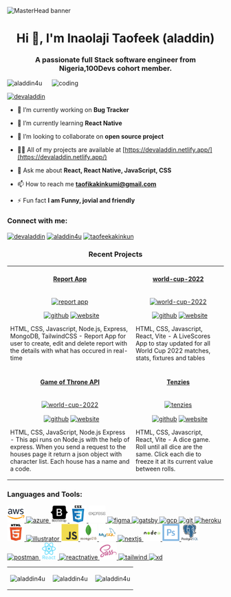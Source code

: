 ![MasterHead banner](https://user-images.githubusercontent.com/101972392/193440137-03618e6d-b421-42c3-bb92-30be7e2abf6d.jpg)
<h1 align="center">Hi 👋, I'm Inaolaji Taofeek (aladdin)</h1>
<h3 align="center">A passionate full Stack software engineer from Nigeria,100Devs cohort member.</h3>
<img align="right" alt="coding" width="400" src="https://c.tenor.com/2uyENRmiUt0AAAAM/coding.gif"/>

<p align="left"> <img src="https://komarev.com/ghpvc/?username=aladdin4u&label=Profile%20views&color=0e75b6&style=flat" alt="aladdin4u" /> </p>

<p align="left"> <a href="https://twitter.com/devaladdin" target="blank"><img src="https://img.shields.io/twitter/follow/devaladdin?logo=twitter&style=for-the-badge" alt="devaladdin" /></a> </p>

- 🔭 I’m currently working on **Bug Tracker**

- 🌱 I’m currently learning **React Native**

- 👯 I’m looking to collaborate on **open source project**

- 👨‍💻 All of my projects are available at [https://devaladdin.netlify.app/](https://devaladdin.netlify.app/)

- 💬 Ask me about **React, React Native, JavaScript, CSS**

- 📫 How to reach me **taofikakinkumi@gmail.com**

- ⚡ Fun fact **I am Funny, jovial and friendly**

<h3 align="left">Connect with me:</h3>
<p align="left">
<a href="https://twitter.com/devaladdin" target="blank"><img align="center" src="https://raw.githubusercontent.com/rahuldkjain/github-profile-readme-generator/master/src/images/icons/Social/twitter.svg" alt="devaladdin" height="30" width="40" /></a>
<a href="https://linkedin.com/in/aladdin4u" target="blank"><img align="center" src="https://raw.githubusercontent.com/rahuldkjain/github-profile-readme-generator/master/src/images/icons/Social/linked-in-alt.svg" alt="aladdin4u" height="30" width="40" /></a>
<a href="https://www.behance.net/taofeekakinkun" target="blank"><img align="center" src="https://raw.githubusercontent.com/rahuldkjain/github-profile-readme-generator/master/src/images/icons/Social/behance.svg" alt="taofeekakinkun" height="30" width="40" /></a>
</p>

<h3 align="center">Recent Projects</h3>
<table role="table">
            <thead>
            </thead>
        <tbody>
            <tr>
              <td align="center">
                  <a target="_blank" href="https://reportaapp.onrender.com"><h4>Report App</h4></a>
        <br />
      <a target="_blank" href="https://reportaapp.onrender.com">
            <img src="https://user-images.githubusercontent.com/101972392/204688430-f0d44a27-6e92-4a95-a770-e1f08b11e7a6.gif" width="100%"  alt="report app"/>
        </a>
          <p>&nbsp;
                      <a target="_blank" href="https://github.com/Aladdin4u/report-incident-app"><img align="center" src="https://img.shields.io/static/v1?label=|&message=REPO&color=285f65&style=plastic&logo=github" alt="github" /></a> <a target="_blank" href="https://reportaapp.onrender.com"><img align="center" src="https://img.shields.io/static/v1?label=|&message=WEBSITE&color=285f65&style=plastic&logo=wordpress" alt="website" /></a></p>
          <p align="left">HTML, CSS, Javascript, Node.js, Express, MongoDB, TailwindCSS - Report App for user to create, edit and delete report with the details with what has occured in real-time</p>
                </td>
              <td align="center">
                    <a target="_blank" href="https://worldcup2022app.netlify.app/"><h4>world-cup-2022</h4></a>
        <br />
      <a target="_blank" href="https://worldcup2022app.netlify.app/">
            <img src="https://user-images.githubusercontent.com/101972392/203931456-2138d0b5-b856-42b4-bd9a-3a403d199bbc.gif" width="100%"  alt="world-cup-2022"/>
        </a>
          <p>&nbsp;
                      <a target="_blank" href="https://github.com/Aladdin4u/world-cup-2022"><img align="center" src="https://img.shields.io/static/v1?label=|&message=REPO&color=285f65&style=plastic&logo=github" alt="github" /></a> <a target="_blank" href="https://worldcup2022app.netlify.app/"><img align="center" src="https://img.shields.io/static/v1?label=|&message=WEBSITE&color=285f65&style=plastic&logo=wordpress" alt="website" /></a></p>
          <p align="left">HTML, CSS, Javascript, React, Vite - A LiveScores App to stay updated for all World Cup 2022 matches, stats, fixtures and tables</p>
                </td>
            </tr>
             <tr>
              <td align="center">
                    <a target="_blank" href="https://gft.onrender.com"><h4>Game of Throne API</h4></a>
        <br />
      <a target="_blank" href="https://gft.onrender.com">
            <img src="https://user-images.githubusercontent.com/101972392/204691275-7ac6a949-0219-4e57-a4c0-2d6d68f27def.gif" width="100%"  alt="world-cup-2022"/>
        </a>
          <p>&nbsp;
                      <a target="_blank" href="https://github.com/Aladdin4u/game-of-thrones-character-api"><img align="center" src="https://img.shields.io/static/v1?label=|&message=REPO&color=285f65&style=plastic&logo=github" alt="github" /></a> <a target="_blank" href="https://gft.onrender.com"><img align="center" src="https://img.shields.io/static/v1?label=|&message=WEBSITE&color=285f65&style=plastic&logo=wordpress" alt="website" /></a></p>
          <p align="left">HTML, CSS, JavaScript, Node.js Express - This api runs on Node.js with the help of express. When you send a request to the houses page it return a json object with character list. Each house has a name and a code.</p>
                </td>
               <td align="center">
                  <a target="_blank" href="https://aladdin4u.github.io/Tenzies/"><h4>Tenzies</h4></a>
        <br />
      <a target="_blank" href="https://aladdin4u.github.io/Tenzies/">
            <img src="https://user-images.githubusercontent.com/101972392/201551527-1eb3d0d6-dc37-46c4-8c1d-cdb0dc5c61e7.gif" width="100%"  alt="tenzies"/>
        </a>
          <p>&nbsp;
                      <a target="_blank" href="https://github.com/Aladdin4u/Tenzies"><img align="center" src="https://img.shields.io/static/v1?label=|&message=REPO&color=285f65&style=plastic&logo=github" alt="github" /></a> <a target="_blank" href="https://aladdin4u.github.io/Tenzies/"><img align="center" src="https://img.shields.io/static/v1?label=|&message=WEBSITE&color=285f65&style=plastic&logo=wordpress" alt="website" /></a></p>
          <p align="left">HTML, CSS, Javascript, React, Vite - A dice game. Roll until all dice are the same. Click each die to freeze it at its current value between rolls.</p>
                </td>
            </tr>
            </tbody>
        </table>

<h3 align="left">Languages and Tools:</h3>
<p align="left"> <a href="https://aws.amazon.com" target="_blank" rel="noreferrer"> <img src="https://raw.githubusercontent.com/devicons/devicon/master/icons/amazonwebservices/amazonwebservices-original-wordmark.svg" alt="aws" width="40" height="40"/> </a> <a href="https://azure.microsoft.com/en-in/" target="_blank" rel="noreferrer"> <img src="https://www.vectorlogo.zone/logos/microsoft_azure/microsoft_azure-icon.svg" alt="azure" width="40" height="40"/> </a> <a href="https://getbootstrap.com" target="_blank" rel="noreferrer"> <img src="https://raw.githubusercontent.com/devicons/devicon/master/icons/bootstrap/bootstrap-plain-wordmark.svg" alt="bootstrap" width="40" height="40"/> </a> <a href="https://www.w3schools.com/css/" target="_blank" rel="noreferrer"> <img src="https://raw.githubusercontent.com/devicons/devicon/master/icons/css3/css3-original-wordmark.svg" alt="css3" width="40" height="40"/> </a> <a href="https://expressjs.com" target="_blank" rel="noreferrer"> <img src="https://raw.githubusercontent.com/devicons/devicon/master/icons/express/express-original-wordmark.svg" alt="express" width="40" height="40"/> </a> <a href="https://www.figma.com/" target="_blank" rel="noreferrer"> <img src="https://www.vectorlogo.zone/logos/figma/figma-icon.svg" alt="figma" width="40" height="40"/> </a> <a href="https://www.gatsbyjs.com/" target="_blank" rel="noreferrer"> <img src="https://www.vectorlogo.zone/logos/gatsbyjs/gatsbyjs-icon.svg" alt="gatsby" width="40" height="40"/> </a> <a href="https://cloud.google.com" target="_blank" rel="noreferrer"> <img src="https://www.vectorlogo.zone/logos/google_cloud/google_cloud-icon.svg" alt="gcp" width="40" height="40"/> </a> <a href="https://git-scm.com/" target="_blank" rel="noreferrer"> <img src="https://www.vectorlogo.zone/logos/git-scm/git-scm-icon.svg" alt="git" width="40" height="40"/> </a> <a href="https://heroku.com" target="_blank" rel="noreferrer"> <img src="https://www.vectorlogo.zone/logos/heroku/heroku-icon.svg" alt="heroku" width="40" height="40"/> </a> <a href="https://www.w3.org/html/" target="_blank" rel="noreferrer"> <img src="https://raw.githubusercontent.com/devicons/devicon/master/icons/html5/html5-original-wordmark.svg" alt="html5" width="40" height="40"/> </a> <a href="https://www.adobe.com/in/products/illustrator.html" target="_blank" rel="noreferrer"> <img src="https://www.vectorlogo.zone/logos/adobe_illustrator/adobe_illustrator-icon.svg" alt="illustrator" width="40" height="40"/> </a> <a href="https://developer.mozilla.org/en-US/docs/Web/JavaScript" target="_blank" rel="noreferrer"> <img src="https://raw.githubusercontent.com/devicons/devicon/master/icons/javascript/javascript-original.svg" alt="javascript" width="40" height="40"/> </a> <a href="https://www.mongodb.com/" target="_blank" rel="noreferrer"> <img src="https://raw.githubusercontent.com/devicons/devicon/master/icons/mongodb/mongodb-original-wordmark.svg" alt="mongodb" width="40" height="40"/> </a> <a href="https://www.mysql.com/" target="_blank" rel="noreferrer"> <img src="https://raw.githubusercontent.com/devicons/devicon/master/icons/mysql/mysql-original-wordmark.svg" alt="mysql" width="40" height="40"/> </a> <a href="https://nextjs.org/" target="_blank" rel="noreferrer"> <img src="https://cdn.worldvectorlogo.com/logos/nextjs-2.svg" alt="nextjs" width="40" height="40"/> </a> <a href="https://nodejs.org" target="_blank" rel="noreferrer"> <img src="https://raw.githubusercontent.com/devicons/devicon/master/icons/nodejs/nodejs-original-wordmark.svg" alt="nodejs" width="40" height="40"/> </a> <a href="https://www.photoshop.com/en" target="_blank" rel="noreferrer"> <img src="https://raw.githubusercontent.com/devicons/devicon/master/icons/photoshop/photoshop-line.svg" alt="photoshop" width="40" height="40"/> </a> <a href="https://www.postgresql.org" target="_blank" rel="noreferrer"> <img src="https://raw.githubusercontent.com/devicons/devicon/master/icons/postgresql/postgresql-original-wordmark.svg" alt="postgresql" width="40" height="40"/> </a> <a href="https://postman.com" target="_blank" rel="noreferrer"> <img src="https://www.vectorlogo.zone/logos/getpostman/getpostman-icon.svg" alt="postman" width="40" height="40"/> </a> <a href="https://reactjs.org/" target="_blank" rel="noreferrer"> <img src="https://raw.githubusercontent.com/devicons/devicon/master/icons/react/react-original-wordmark.svg" alt="react" width="40" height="40"/> </a> <a href="https://reactnative.dev/" target="_blank" rel="noreferrer"> <img src="https://reactnative.dev/img/header_logo.svg" alt="reactnative" width="40" height="40"/> </a> <a href="https://sass-lang.com" target="_blank" rel="noreferrer"> <img src="https://raw.githubusercontent.com/devicons/devicon/master/icons/sass/sass-original.svg" alt="sass" width="40" height="40"/> </a> <a href="https://tailwindcss.com/" target="_blank" rel="noreferrer"> <img src="https://www.vectorlogo.zone/logos/tailwindcss/tailwindcss-icon.svg" alt="tailwind" width="40" height="40"/> </a> <a href="https://www.adobe.com/products/xd.html" target="_blank" rel="noreferrer"> <img src="https://cdn.worldvectorlogo.com/logos/adobe-xd.svg" alt="xd" width="40" height="40"/> </a> </p>



<table role="table">
            <thead>
            </thead>
        <tbody>
            <tr>
                <td align="left">
                    <p><img align="center" src="https://github-readme-stats.vercel.app/api/top-langs?username=aladdin4u&show_icons=true&locale=en&layout=compact&theme=tokyonight" alt="aladdin4u" /></p>
                </td>
              <td align="left">
                    <p>&nbsp;<img align="center" src="https://github-readme-stats.vercel.app/api?username=aladdin4u&show_icons=true&theme=tokyonight" alt="aladdin4u" /></p>
                </td>
               <td align="left">
                  <p>&nbsp;<img align="center" src="https://github-readme-streak-stats.herokuapp.com/?user=aladdin4u&show_icons=true&theme=tokyonight" alt="aladdin4u" /></p>
                </td>
            </tr>
            </tbody>
        </table>
